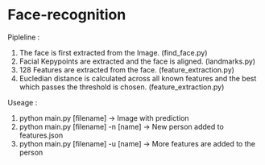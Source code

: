 # Face-recognition

Pipleline : 

1. The face is first extracted from the Image. (find_face.py)
2. Facial Kepypoints are extracted and the face is aligned. (landmarks.py)
3. 128 Features are extracted from the face. (feature_extraction.py)
4. Eucledian distance is calculated across all known features and the best which passes the threshold is chosen. (feature_extraction.py)

Useage :
1. python main.py [filename] -> Image with prediction
2. python main.py [filename] -n [name] -> New person added to features.json
3. python main.py [filename] -u [name] -> More features are added to the person
